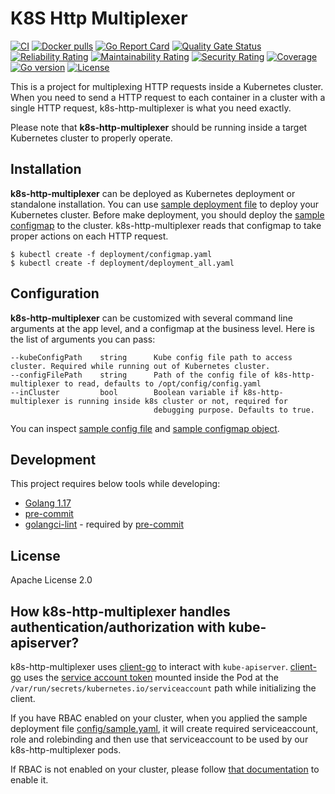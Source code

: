 # K8S Http Multiplexer
[![CI](https://github.com/bilalcaliskan/k8s-http-multiplexer/workflows/CI/badge.svg?event=push)](https://github.com/bilalcaliskan/k8s-http-multiplexer/actions?query=workflow%3ACI)
[![Docker pulls](https://img.shields.io/docker/pulls/bilalcaliskan/k8s-http-multiplexer)](https://hub.docker.com/r/bilalcaliskan/k8s-http-multiplexer/)
[![Go Report Card](https://goreportcard.com/badge/github.com/bilalcaliskan/k8s-http-multiplexer)](https://goreportcard.com/report/github.com/bilalcaliskan/k8s-http-multiplexer)
[![Quality Gate Status](https://sonarcloud.io/api/project_badges/measure?project=bilalcaliskan_k8s-http-multiplexer&metric=alert_status)](https://sonarcloud.io/summary/new_code?id=bilalcaliskan_k8s-http-multiplexer)
[![Reliability Rating](https://sonarcloud.io/api/project_badges/measure?project=bilalcaliskan_k8s-http-multiplexer&metric=reliability_rating)](https://sonarcloud.io/summary/new_code?id=bilalcaliskan_k8s-http-multiplexer)
[![Maintainability Rating](https://sonarcloud.io/api/project_badges/measure?project=bilalcaliskan_k8s-http-multiplexer&metric=sqale_rating)](https://sonarcloud.io/summary/new_code?id=bilalcaliskan_k8s-http-multiplexer)
[![Security Rating](https://sonarcloud.io/api/project_badges/measure?project=bilalcaliskan_k8s-http-multiplexer&metric=security_rating)](https://sonarcloud.io/summary/new_code?id=bilalcaliskan_k8s-http-multiplexer)
[![Coverage](https://sonarcloud.io/api/project_badges/measure?project=bilalcaliskan_k8s-http-multiplexer&metric=coverage)](https://sonarcloud.io/summary/new_code?id=bilalcaliskan_k8s-http-multiplexer)
[![Go version](https://img.shields.io/github/go-mod/go-version/bilalcaliskan/k8s-http-multiplexer)](https://github.com/bilalcaliskan/k8s-http-multiplexer)
[![License](https://img.shields.io/badge/License-Apache%202.0-blue.svg)](https://opensource.org/licenses/Apache-2.0)

This is a project for multiplexing HTTP requests inside a Kubernetes cluster. When you need to send a HTTP request to each container in
a cluster with a single HTTP request, k8s-http-multiplexer is what you need exactly.

Please note that **k8s-http-multiplexer** should be running inside a target Kubernetes cluster to properly operate.

## Installation
**k8s-http-multiplexer** can be deployed as Kubernetes deployment or standalone installation. You can use [sample deployment file](deployment/deployment_all.yaml) to deploy your Kubernetes cluster.
Before make deployment, you should deploy the [sample configmap](deployment/configmap.yaml) to the cluster. k8s-http-multiplexer reads that
configmap to take proper actions on each HTTP request.
```shell
$ kubectl create -f deployment/configmap.yaml
$ kubectl create -f deployment/deployment_all.yaml
```

## Configuration
**k8s-http-multiplexer** can be customized with several command line arguments at the app level, and a configmap at the business level.
Here is the list of arguments you can pass:
```
--kubeConfigPath    string      Kube config file path to access cluster. Required while running out of Kubernetes cluster.
--configFilePath    string      Path of the config file of k8s-http-multiplexer to read, defaults to /opt/config/config.yaml
--inCluster         bool        Boolean variable if k8s-http-multiplexer is running inside k8s cluster or not, required for
                                debugging purpose. Defaults to true.
```

You can inspect [sample config file](config/sample.yaml) and [sample configmap object](deployment/configmap.yaml).

## Development
This project requires below tools while developing:
- [Golang 1.17](https://golang.org/doc/go1.17)
- [pre-commit](https://pre-commit.com/)
- [golangci-lint](https://golangci-lint.run/usage/install/) - required by [pre-commit](https://pre-commit.com/)

## License
Apache License 2.0

## How k8s-http-multiplexer handles authentication/authorization with kube-apiserver?

k8s-http-multiplexer uses [client-go](https://github.com/kubernetes/client-go) to interact
with `kube-apiserver`. [client-go](https://github.com/kubernetes/client-go) uses the [service account token](https://kubernetes.io/docs/tasks/configure-pod-container/configure-service-account/)
mounted inside the Pod at the `/var/run/secrets/kubernetes.io/serviceaccount` path while initializing the client.

If you have RBAC enabled on your cluster, when you applied the sample deployment file [config/sample.yaml](deployment/deployment_all.yaml),
it will create required serviceaccount, role and rolebinding and then use that serviceaccount to be used
by our k8s-http-multiplexer pods.

If RBAC is not enabled on your cluster, please follow [that documentation](https://kubernetes.io/docs/reference/access-authn-authz/rbac/) to enable it.
